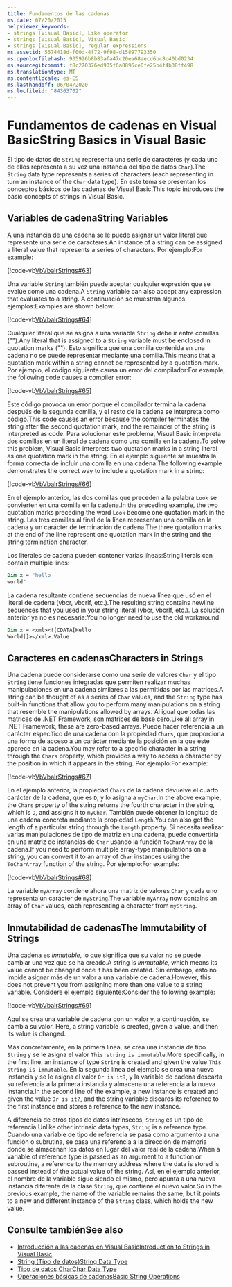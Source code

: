 ```yaml
---
title: Fundamentos de las cadenas
ms.date: 07/20/2015
helpviewer_keywords:
- strings [Visual Basic], Like operator
- strings [Visual Basic], Visual Basic
- strings [Visual Basic], regular expressions
ms.assetid: 5674418d-f00d-4f72-9f98-d15897793350
ms.openlocfilehash: 935926b8b83afa47c20ea68aecd6bc8c40bd0234
ms.sourcegitcommit: f8c270376ed905f6a8896ce0fe25b4f4b38ff498
ms.translationtype: MT
ms.contentlocale: es-ES
ms.lasthandoff: 06/04/2020
ms.locfileid: "84363702"
---
```

# <a name="string-basics-in-visual-basic"></a><span data-ttu-id="9ea14-102">Fundamentos de cadenas en Visual Basic</span><span class="sxs-lookup"><span data-stu-id="9ea14-102">String Basics in Visual Basic</span></span>
<span data-ttu-id="9ea14-103">El tipo de datos de `String` representa una serie de caracteres (y cada uno de ellos representa a su vez una instancia del tipo de datos `Char`).</span><span class="sxs-lookup"><span data-stu-id="9ea14-103">The `String` data type represents a series of characters (each representing in turn an instance of the `Char` data type).</span></span> <span data-ttu-id="9ea14-104">En este tema se presentan los conceptos básicos de las cadenas de Visual Basic.</span><span class="sxs-lookup"><span data-stu-id="9ea14-104">This topic introduces the basic concepts of strings in Visual Basic.</span></span>  
  
## <a name="string-variables"></a><span data-ttu-id="9ea14-105">Variables de cadena</span><span class="sxs-lookup"><span data-stu-id="9ea14-105">String Variables</span></span>  
 <span data-ttu-id="9ea14-106">A una instancia de una cadena se le puede asignar un valor literal que represente una serie de caracteres.</span><span class="sxs-lookup"><span data-stu-id="9ea14-106">An instance of a string can be assigned a literal value that represents a series of characters.</span></span> <span data-ttu-id="9ea14-107">Por ejemplo:</span><span class="sxs-lookup"><span data-stu-id="9ea14-107">For example:</span></span>  
  
 [!code-vb[VbVbalrStrings#63](~/samples/snippets/visualbasic/VS_Snippets_VBCSharp/VbVbalrStrings/VB/Class2.vb#63)]  
  
 <span data-ttu-id="9ea14-108">Una variable `String` también puede aceptar cualquier expresión que se evalúe como una cadena.</span><span class="sxs-lookup"><span data-stu-id="9ea14-108">A `String` variable can also accept any expression that evaluates to a string.</span></span> <span data-ttu-id="9ea14-109">A continuación se muestran algunos ejemplos:</span><span class="sxs-lookup"><span data-stu-id="9ea14-109">Examples are shown below:</span></span>  
  
 [!code-vb[VbVbalrStrings#64](~/samples/snippets/visualbasic/VS_Snippets_VBCSharp/VbVbalrStrings/VB/Class2.vb#64)]  
  
 <span data-ttu-id="9ea14-110">Cualquier literal que se asigna a una variable `String` debe ir entre comillas ("").</span><span class="sxs-lookup"><span data-stu-id="9ea14-110">Any literal that is assigned to a `String` variable must be enclosed in quotation marks ("").</span></span> <span data-ttu-id="9ea14-111">Esto significa que una comilla contenida en una cadena no se puede representar mediante una comilla.</span><span class="sxs-lookup"><span data-stu-id="9ea14-111">This means that a quotation mark within a string cannot be represented by a quotation mark.</span></span> <span data-ttu-id="9ea14-112">Por ejemplo, el código siguiente causa un error del compilador:</span><span class="sxs-lookup"><span data-stu-id="9ea14-112">For example, the following code causes a compiler error:</span></span>  
  
 [!code-vb[VbVbalrStrings#65](~/samples/snippets/visualbasic/VS_Snippets_VBCSharp/VbVbalrStrings/VB/Class2.vb#65)]  
  
 <span data-ttu-id="9ea14-113">Este código provoca un error porque el compilador termina la cadena después de la segunda comilla, y el resto de la cadena se interpreta como código.</span><span class="sxs-lookup"><span data-stu-id="9ea14-113">This code causes an error because the compiler terminates the string after the second quotation mark, and the remainder of the string is interpreted as code.</span></span> <span data-ttu-id="9ea14-114">Para solucionar este problema, Visual Basic interpreta dos comillas en un literal de cadena como una comilla en la cadena.</span><span class="sxs-lookup"><span data-stu-id="9ea14-114">To solve this problem, Visual Basic interprets two quotation marks in a string literal as one quotation mark in the string.</span></span> <span data-ttu-id="9ea14-115">En el ejemplo siguiente se muestra la forma correcta de incluir una comilla en una cadena:</span><span class="sxs-lookup"><span data-stu-id="9ea14-115">The following example demonstrates the correct way to include a quotation mark in a string:</span></span>  
  
 [!code-vb[VbVbalrStrings#66](~/samples/snippets/visualbasic/VS_Snippets_VBCSharp/VbVbalrStrings/VB/Class2.vb#66)]  
  
 <span data-ttu-id="9ea14-116">En el ejemplo anterior, las dos comillas que preceden a la palabra `Look` se convierten en una comilla en la cadena.</span><span class="sxs-lookup"><span data-stu-id="9ea14-116">In the preceding example, the two quotation marks preceding the word `Look` become one quotation mark in the string.</span></span> <span data-ttu-id="9ea14-117">Las tres comillas al final de la línea representan una comilla en la cadena y un carácter de terminación de cadena.</span><span class="sxs-lookup"><span data-stu-id="9ea14-117">The three quotation marks at the end of the line represent one quotation mark in the string and the string termination character.</span></span>  
  
 <span data-ttu-id="9ea14-118">Los literales de cadena pueden contener varias líneas:</span><span class="sxs-lookup"><span data-stu-id="9ea14-118">String literals can contain multiple lines:</span></span>  
  
```vb  
Dim x = "hello  
world"  
```  
  
 <span data-ttu-id="9ea14-119">La cadena resultante contiene secuencias de nueva línea que usó en el literal de cadena (vbcr, vbcrlf, etc.).</span><span class="sxs-lookup"><span data-stu-id="9ea14-119">The resulting string contains newline sequences that you used in your string literal (vbcr, vbcrlf, etc.).</span></span>  <span data-ttu-id="9ea14-120">La solución anterior ya no es necesaria:</span><span class="sxs-lookup"><span data-stu-id="9ea14-120">You no longer need to use the old workaround:</span></span>  
  
```vb  
Dim x = <xml><![CDATA[Hello  
World]]></xml>.Value  
```  
  
## <a name="characters-in-strings"></a><span data-ttu-id="9ea14-121">Caracteres en cadenas</span><span class="sxs-lookup"><span data-stu-id="9ea14-121">Characters in Strings</span></span>  
 <span data-ttu-id="9ea14-122">Una cadena puede considerarse como una serie de valores `Char` y el tipo `String` tiene funciones integradas que permiten realizar muchas manipulaciones en una cadena similares a las permitidas por las matrices.</span><span class="sxs-lookup"><span data-stu-id="9ea14-122">A string can be thought of as a series of `Char` values, and the `String` type has built-in functions that allow you to perform many manipulations on a string that resemble the manipulations allowed by arrays.</span></span> <span data-ttu-id="9ea14-123">Al igual que todas las matrices de .NET Framework, son matrices de base cero.</span><span class="sxs-lookup"><span data-stu-id="9ea14-123">Like all array in .NET Framework, these are zero-based arrays.</span></span> <span data-ttu-id="9ea14-124">Puede hacer referencia a un carácter específico de una cadena con la propiedad `Chars`, que proporciona una forma de acceso a un carácter mediante la posición en la que este aparece en la cadena.</span><span class="sxs-lookup"><span data-stu-id="9ea14-124">You may refer to a specific character in a string through the `Chars` property, which provides a way to access a character by the position in which it appears in the string.</span></span> <span data-ttu-id="9ea14-125">Por ejemplo:</span><span class="sxs-lookup"><span data-stu-id="9ea14-125">For example:</span></span>  
  
 [!code-vb[VbVbalrStrings#67](~/samples/snippets/visualbasic/VS_Snippets_VBCSharp/VbVbalrStrings/VB/Class2.vb#67)]  
  
 <span data-ttu-id="9ea14-126">En el ejemplo anterior, la propiedad `Chars` de la cadena devuelve el cuarto carácter de la cadena, que es `D`, y lo asigna a `myChar`.</span><span class="sxs-lookup"><span data-stu-id="9ea14-126">In the above example, the `Chars` property of the string returns the fourth character in the string, which is `D`, and assigns it to `myChar`.</span></span> <span data-ttu-id="9ea14-127">También puede obtener la longitud de una cadena concreta mediante la propiedad `Length`.</span><span class="sxs-lookup"><span data-stu-id="9ea14-127">You can also get the length of a particular string through the `Length` property.</span></span> <span data-ttu-id="9ea14-128">Si necesita realizar varias manipulaciones de tipo de matriz en una cadena, puede convertirla en una matriz de instancias de `Char` usando la función `ToCharArray` de la cadena.</span><span class="sxs-lookup"><span data-stu-id="9ea14-128">If you need to perform multiple array-type manipulations on a string, you can convert it to an array of `Char` instances using the `ToCharArray` function of the string.</span></span> <span data-ttu-id="9ea14-129">Por ejemplo:</span><span class="sxs-lookup"><span data-stu-id="9ea14-129">For example:</span></span>  
  
 [!code-vb[VbVbalrStrings#68](~/samples/snippets/visualbasic/VS_Snippets_VBCSharp/VbVbalrStrings/VB/Class2.vb#68)]  
  
 <span data-ttu-id="9ea14-130">La variable `myArray` contiene ahora una matriz de valores `Char` y cada uno representa un carácter de `myString`.</span><span class="sxs-lookup"><span data-stu-id="9ea14-130">The variable `myArray` now contains an array of `Char` values, each representing a character from `myString`.</span></span>  
  
## <a name="the-immutability-of-strings"></a><span data-ttu-id="9ea14-131">Inmutabilidad de cadenas</span><span class="sxs-lookup"><span data-stu-id="9ea14-131">The Immutability of Strings</span></span>  
 <span data-ttu-id="9ea14-132">Una cadena es *inmutable*, lo que significa que su valor no se puede cambiar una vez que se ha creado.</span><span class="sxs-lookup"><span data-stu-id="9ea14-132">A string is *immutable*, which means its value cannot be changed once it has been created.</span></span> <span data-ttu-id="9ea14-133">Sin embargo, esto no impide asignar más de un valor a una variable de cadena.</span><span class="sxs-lookup"><span data-stu-id="9ea14-133">However, this does not prevent you from assigning more than one value to a string variable.</span></span> <span data-ttu-id="9ea14-134">Considere el ejemplo siguiente:</span><span class="sxs-lookup"><span data-stu-id="9ea14-134">Consider the following example:</span></span>  
  
 [!code-vb[VbVbalrStrings#69](~/samples/snippets/visualbasic/VS_Snippets_VBCSharp/VbVbalrStrings/VB/Class2.vb#69)]  
  
 <span data-ttu-id="9ea14-135">Aquí se crea una variable de cadena con un valor y, a continuación, se cambia su valor. </span><span class="sxs-lookup"><span data-stu-id="9ea14-135">Here, a string variable is created, given a value, and then its value is changed.</span></span>  
  
 <span data-ttu-id="9ea14-136">Más concretamente, en la primera línea, se crea una instancia de tipo `String` y se le asigna el valor `This string is immutable`.</span><span class="sxs-lookup"><span data-stu-id="9ea14-136">More specifically, in the first line, an instance of type `String` is created and given the value `This string is immutable`.</span></span> <span data-ttu-id="9ea14-137">En la segunda línea del ejemplo se crea una nueva instancia y se le asigna el valor `Or is it?`, y la variable de cadena descarta su referencia a la primera instancia y almacena una referencia a la nueva instancia.</span><span class="sxs-lookup"><span data-stu-id="9ea14-137">In the second line of the example, a new instance is created and given the value `Or is it?`, and the string variable discards its reference to the first instance and stores a reference to the new instance.</span></span>  
  
 <span data-ttu-id="9ea14-138">A diferencia de otros tipos de datos intrínsecos, `String` es un tipo de referencia.</span><span class="sxs-lookup"><span data-stu-id="9ea14-138">Unlike other intrinsic data types, `String` is a reference type.</span></span> <span data-ttu-id="9ea14-139">Cuando una variable de tipo de referencia se pasa como argumento a una función o subrutina, se pasa una referencia a la dirección de memoria donde se almacenan los datos en lugar del valor real de la cadena.</span><span class="sxs-lookup"><span data-stu-id="9ea14-139">When a variable of reference type is passed as an argument to a function or subroutine, a reference to the memory address where the data is stored is passed instead of the actual value of the string.</span></span> <span data-ttu-id="9ea14-140">Así, en el ejemplo anterior, el nombre de la variable sigue siendo el mismo, pero apunta a una nueva instancia diferente de la clase `String`, que contiene el nuevo valor.</span><span class="sxs-lookup"><span data-stu-id="9ea14-140">So in the previous example, the name of the variable remains the same, but it points to a new and different instance of the `String` class, which holds the new value.</span></span>  
  
## <a name="see-also"></a><span data-ttu-id="9ea14-141">Consulte también</span><span class="sxs-lookup"><span data-stu-id="9ea14-141">See also</span></span>

- [<span data-ttu-id="9ea14-142">Introducción a las cadenas en Visual Basic</span><span class="sxs-lookup"><span data-stu-id="9ea14-142">Introduction to Strings in Visual Basic</span></span>](introduction-to-strings.md)
- [<span data-ttu-id="9ea14-143">String (Tipo de datos)</span><span class="sxs-lookup"><span data-stu-id="9ea14-143">String Data Type</span></span>](../../../language-reference/data-types/string-data-type.md)
- [<span data-ttu-id="9ea14-144">Tipo de datos Char</span><span class="sxs-lookup"><span data-stu-id="9ea14-144">Char Data Type</span></span>](../../../language-reference/data-types/char-data-type.md)
- [<span data-ttu-id="9ea14-145">Operaciones básicas de cadenas</span><span class="sxs-lookup"><span data-stu-id="9ea14-145">Basic String Operations</span></span>](../../../../standard/base-types/basic-string-operations.md)
